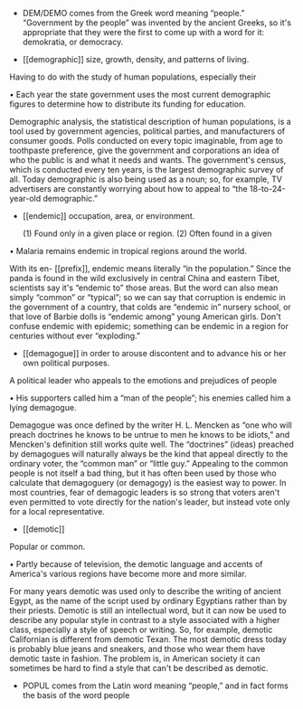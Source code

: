 - DEM/DEMO  comes  from  the  Greek  word  meaning  “people.”  “Government  by  the  people”  was
invented by the ancient Greeks, so it's appropriate that they were the first to come up with a word for
it: demokratia, or democracy.

- [[demographic]] 
size, growth, density, and patterns of living. 

 Having to do with the study of human populations, especially their

•  Each  year  the  state  government  uses  the  most  current  demographic  figures  to  determine  how  to
distribute its funding for education. 

Demographic analysis, the statistical description of human populations, is a tool used by government
agencies,  political  parties,  and  manufacturers  of  consumer  goods.  Polls  conducted  on  every  topic
imaginable, from age to toothpaste preference, give the government and corporations an idea of who
the  public  is  and  what  it  needs  and  wants.  The  government's  census,  which  is  conducted  every  ten
years, is the largest demographic survey of all. Today demographic is also being used as a noun; so,
for example, TV advertisers are constantly worrying about how to appeal to “the 18-to-24-year-old
demographic.”

- [[endemic]] 
occupation, area, or environment. 

  (1)  Found  only  in  a  given  place  or  region.  (2)  Often  found  in  a  given

• Malaria remains endemic in tropical regions around the world. 

With its en- [[prefix]], endemic means literally “in the population.” Since the panda is found in the wild
exclusively  in  central  China  and  eastern  Tibet,  scientists  say  it's  “endemic  to”  those  areas.  But  the
word can also mean simply “common” or “typical”; so we can say that corruption is endemic in the
government of a country, that colds are “endemic in” nursery school, or that love of Barbie dolls is
“endemic  among”  young  American  girls.  Don't  confuse  endemic  with  epidemic;  something  can  be
endemic in a region for centuries without ever “exploding.”

- [[demagogue]] 
in order to arouse discontent and to advance his or her own political purposes. 

 A political leader who appeals to the emotions and prejudices of people

• His supporters called him a “man of the people”; his enemies called him a lying demagogue. 

Demagogue  was  once  defined  by  the  writer  H.  L.  Mencken  as  “one  who  will  preach  doctrines  he
knows to be untrue to men he knows to be idiots,” and Mencken's definition still works quite well.
The  “doctrines”  (ideas)  preached  by  demagogues  will  naturally  always  be  the  kind  that  appeal
directly to the ordinary voter, the “common man” or “little guy.” Appealing to the common people is
not  itself  a  bad  thing,  but  it  has  often  been  used  by  those  who  calculate  that  demagoguery  (or
demagogy) is the easiest way to power. In most countries, fear of demagogic leaders is so strong that
voters aren't even permitted to vote directly for the nation's leader, but instead vote only for a local
representative.

- [[demotic]] 

 Popular or common. 

• Partly because of television, the demotic language and accents of America's various regions have
become more and more similar. 

For many years demotic was used only to describe the writing of ancient Egypt, as the name of the
script used by ordinary Egyptians rather than by their priests. Demotic is still an intellectual word,
but it can now be used to describe any popular style in contrast to a style associated with a higher
class, especially a style of speech or writing. So, for example, demotic Californian is different from
demotic  Texan.  The  most  demotic  dress  today  is  probably  blue  jeans  and  sneakers,  and  those  who
wear them have demotic taste in fashion. The problem is, in American society it can sometimes be
hard to find a style that can't be described as demotic.

- POPUL comes from the Latin word meaning “people,” and in fact forms the basis of the word people
